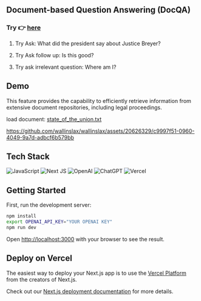 ## Document-based Question Answering (DocQA)
### Try  :point_right: [here](https://lang-chat-nextjs.vercel.app/)

1. Try Ask: What did the president say about Justice Breyer?

2. Try Ask follow up: Is this good?

3. Try ask irrelevant question: Where am I?



<!-- This is a [Next.js](https://nextjs.org/) project bootstrapped with [`create-next-app`](https://github.com/vercel/next.js/tree/canary/packages/create-next-app). -->
## Demo
This feature provides the capability to efficiently retrieve information from extensive document repositories, including legal proceedings.

load document: [state_of_the_union.txt](state_of_the_union.txt)

https://github.com/wallinslax/wallinslax/assets/20626329/c9997f51-0960-4049-9a7d-adbcf6b579bb




## Tech Stack
![JavaScript](https://img.shields.io/badge/JavaScript-323330?style=for-the-badge&logo=javascript&logoColor=F7DF1E)
![Next JS](https://img.shields.io/badge/Next-black?style=for-the-badge&logo=next.js&logoColor=white)
![OpenAI](https://img.shields.io/static/v1?style=for-the-badge&message=OpenAI&color=0081A5&logo=OpenAI&logoColor=FFFFFF&label=)
![ChatGPT](https://img.shields.io/badge/chatGPT-74aa9c?style=for-the-badge&logo=openai&logoColor=white)
![Vercel](https://img.shields.io/badge/Vercel-000000?style=for-the-badge&logo=vercel&logoColor=white)

## Getting Started

First, run the development server:

```bash
npm install
export OPENAI_API_KEY="YOUR OPENAI KEY"
npm run dev
```

Open [http://localhost:3000](http://localhost:3000) with your browser to see the result.

## Deploy on Vercel

The easiest way to deploy your Next.js app is to use the [Vercel Platform](https://vercel.com/new?utm_medium=default-template&filter=next.js&utm_source=create-next-app&utm_campaign=create-next-app-readme) from the creators of Next.js.

Check out our [Next.js deployment documentation](https://nextjs.org/docs/deployment) for more details.
